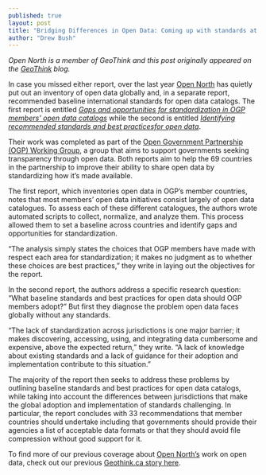 ```yaml
---
published: true
layout: post
title: "Bridging Differences in Open Data: Coming up with standards at Open North"
author: "Drew Bush"
---
```


_Open North is a member of GeoThink and this post originally appeared on the [GeoThink](http://geothink.ca/bridging-differences-in-open-data-coming-up-with-standards-at-open-north/) blog._

In case you missed either report, over the last year [Open North](http://www.opennorth.ca/) has quietly put out an inventory of open data globally and, in a separate report, recommended baseline international standards for open data catalogs. The first report is entitled _[Gaps and opportunities for standardization in OGP members’ open data catalogs](http://geothink.ca/wp-content/uploads/2016/02/Gaps-and-Opportunities-Open-Data-Open-North.pdf)_ while the second is entitled _[Identifying recommended standards and best practicesfor open data](http://geothink.ca/wp-content/uploads/2016/02/Identifying-Recommended-Standards-Open-Data-Open-North.pdf)_.

Their work was completed as part of the [Open Government Partnership (OGP) Working Group](http://www.opengovpartnership.org/groups/opendata), a group that aims to support governments seeking transparency through open data. Both reports aim to help the 69 countries in the partnership to improve their ability to share open data by standardizing how it’s made available.

The first report, which inventories open data in OGP’s member countries, notes that most members’ open data initiatives consist largely of open data catalogues. To assess each of these different catalogues, the authors wrote automated scripts to collect, normalize, and analyze them. This process allowed them to set a baseline across countries and identify gaps and opportuni­ties for standardization.

“The analysis simply states the choices that OGP members have made with respect each area for standardization; it makes no judgment as to whether these choices are best practices,” they write in laying out the objectives for the report.

In the second report, the authors address a specific research question: “What baseline standards and best practices for open data should OGP members adopt?” But first they diagnose the problem open data faces globally without any standards.

“The lack of standardization across jurisdictions is one major barrier; it makes discovering, accessing, using, and integrating data cumbersome and expensive, above the expected return,” they write. “A lack of knowledge about existing standards and a lack of guidance for their adoption and implementation contribute to this situation.”

The majority of the report then seeks to address these problems by outlining baseline standards and best practices for open data catalogs, while taking into account the differences between jurisdictions that make the global adoption and implementation of standards challenging. In particular, the report concludes with 33 recommendations that member countries should undertake including that governments should provide their agencies a list of acceptable data formats or that they should avoid file compression without good support for it.

To find more of our previous coverage about [Open North’s](http://www.opennorth.ca/work/) work on open data, check out our previous [Geothink.ca story here](http://geothink.ca/open-norths-inventory-coming-up-with-standards-for-open-data/).
